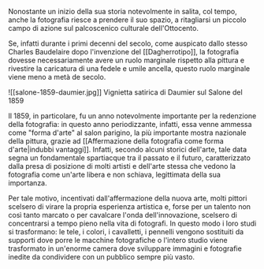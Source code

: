 Nonostante un inizio della sua storia notevolmente in salita, col tempo, anche la fotografia riesce a prendere il suo spazio, a ritagliarsi un piccolo campo di azione sul palcoscenico culturale dell'Ottocento. 

Se, infatti durante i primi decenni del secolo, come auspicato dallo stesso Charles Baudelaire dopo l'invenzione del [[Dagherrotipo]], la fotografia dovesse necessariamente avere un ruolo marginale rispetto alla pittura e rivestire la caricatura di una fedele e umile ancella, questo ruolo marginale viene meno a metà de secolo. 


![[salone-1859-daumier.jpg]]
Vignietta satirica di Daumier sul Salone del 1859

Il 1859, in particolare, fu un anno notevolmente importante per la redenzione della fotografia: in questo anno periodizzante, infatti, essa venne ammessa come "forma d'arte" al salon parigino, la più importante mostra nazionale della pittura, grazie ad [[Affermazione della fotografia come forma d'arte|indubbi vantaggi]]. Infatti, secondo alcuni storici dell'arte, tale data segna un fondamentale spartiacque tra il passato e il futuro, caratterizzato dalla presa di posizione di molti artisti e dell'arte stessa che vedono la fotografia come un'arte libera e non schiava, legittimata della sua importanza.

Per tale motivo, incentivati dall'affermazione della nuova arte, molti pittori scelsero di virare la propria esperienza artistica e, forse per un talento non così tanto marcato o per cavalcare l'onda dell'innovazione, scelsero di concentrarsi a tempo pieno nella vita di fotografi. In questo modo i loro studi si trasformano: le tele, i colori, i cavalletti, i pennelli vengono sostituiti da supporti dove porre le macchine fotografiche o l'intero studio viene trasformato in un'enorme camera dove sviluppare immagini e fotografie inedite da condividere con un pubblico sempre più vasto.

